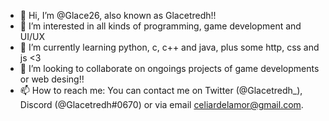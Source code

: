 - 👋 Hi, I’m @Glace26, also known as Glacetredh!!
- 👀 I’m interested in all kinds of programming, game development and UI/UX
- 🌱 I’m currently learning python, c, c++ and java, plus some http, css and js <3
- 💞️ I’m looking to collaborate on ongoings projects of game developments or web desing!!
- 📫 How to reach me: You can contact me on Twitter (@Glacetredh_), Discord (@Glacetredh#0670) or via email celiardelamor@gmail.com.

<!---
Glace26/Glace26 is a ✨ special ✨ repository because its `README.md` (this file) appears on your GitHub profile.
You can click the Preview link to take a look at your changes.
--->
